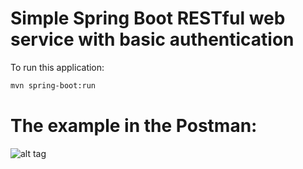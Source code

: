 # Simple Spring Boot RESTful web service with basic authentication

To run this application:
```bash
mvn spring-boot:run
```

# The example in the Postman:

![alt tag](http://i.piccy.info/i9/e228b79b7466d7727f6e9478ea10d6b4/1477941863/61285/1085055/basic_auth.jpg)